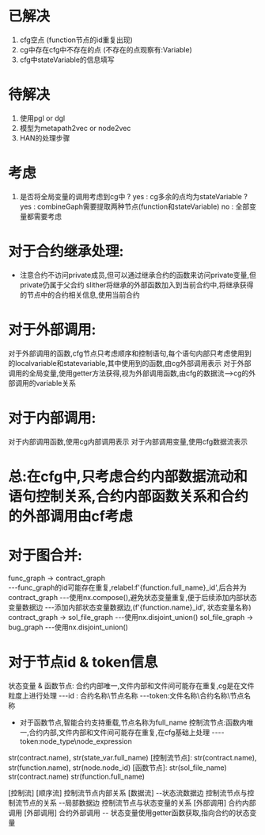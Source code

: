 # 已解决
1. cfg空点 (function节点的id重复出现)
2. cg中存在cfg中不存在的点 (不存在的点观察有:Variable)
3. cfg中stateVariable的信息填写
# 待解决
1. 使用pgl or dgl
2. 模型为metapath2vec or node2vec
3. HAN的处理步骤
# 考虑
1. 是否将全局变量的调用考虑到cg中 ?
yes : cg多余的点均为stateVariable ? 
    yes : combineGaph需要提取两种节点(function和stateVariable) 
    no : 全部变量都需要考虑




# 对于合约继承处理: 
* 注意合约不访问private成员,但可以通过继承合约的函数来访问private变量,但private仍属于父合约
slither将继承的外部函数加入到当前合约中,将继承获得的节点中的合约相关信息,使用当前合约
# 对于外部调用: 
对于外部调用的函数,cfg节点只考虑顺序和控制语句,每个语句内部只考虑使用到的localvariable和statevariable,其中使用到的函数,由cg外部调用表示
对于外部调用的全局变量,使用getter方法获得,视为外部调用函数,由cfg的数据流-->cg的外部调用的variable关系
# 对于内部调用:
对于内部调用函数,使用cg内部调用表示
对于内部调用变量,使用cfg数据流表示

# 总:在cfg中,只考虑合约内部数据流动和语句控制关系,合约内部函数关系和合约的外部调用由cf考虑

# 对于图合并:
func_graph -> contract_graph      
---func_graph的id可能存在重复,relabel:f'{function.full_name}_id',后合并为contract_graph
---使用nx.compose(),避免状态变量重复,便于后续添加内部状态变量数据边
---添加内部状态变量数据边,(f'{function.name}_id', 状态变量名称)
contract_graph -> sol_file_graph
---使用nx.disjoint_union()
sol_file_graph -> bug_graph
---使用nx.disjoint_union()

# 对于节点id & token信息
状态变量 & 函数节点: 合约内部唯一,文件内部和文件间可能存在重复,cg是在文件粒度上进行处理
---id : 合约名称\节点名称
---token:文件名称\合约名称\节点名称
* 对于函数节点,智能合约支持重载,节点名称为full_name
控制流节点:函数内唯一,合约内部,文件内部和文件间可能存在重复,在cfg基础上处理
----token:node_type\node_expression


[状态变量]:
str(sol_file_name)
str(contract.name),
str(state_var.full_name)
[控制流节点]:
str(contract.name),
str(function.name),
str(node.node_id)
[函数节点]:
str(sol_file_name)
str(contract.name)
str(function.full_name)

[控制流] [顺序流] 控制流节点内部关系
[数据流] 
--状态流数据边 控制流节点与控制流节点的关系
--局部数据边 控制流节点与状态变量的关系
[外部调用] 合约内部调用
[外部调用] 合约外部调用 -- 状态变量使用getter函数获取,指向合约的状态变量